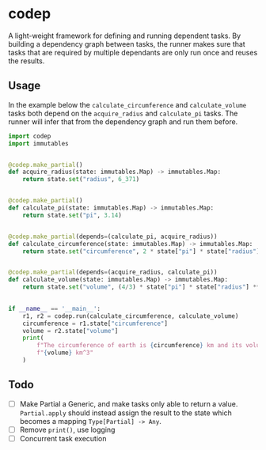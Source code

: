 # codep

A light-weight framework for defining and running dependent tasks. By building a
dependency graph between tasks, the runner makes sure that tasks that are
required by multiple dependants are only run once and reuses the results.

## Usage

In the example below the `calculate_circumference` and `calculate_volume` tasks
both depend on the `acquire_radius` and `calculate_pi` tasks. The runner will
infer that from the dependency graph and run them before.

```python
import codep
import immutables


@codep.make_partial()
def acquire_radius(state: immutables.Map) -> immutables.Map:
    return state.set("radius", 6_371)


@codep.make_partial()
def calculate_pi(state: immutables.Map) -> immutables.Map:
    return state.set("pi", 3.14)


@codep.make_partial(depends=(calculate_pi, acquire_radius))
def calculate_circumference(state: immutables.Map) -> immutables.Map:
    return state.set("circumference", 2 * state["pi"] * state["radius"])


@codep.make_partial(depends=(acquire_radius, calculate_pi))
def calculate_volume(state: immutables.Map) -> immutables.Map:
    return state.set("volume", (4/3) * state["pi"] * state["radius"] ** 3)
    

if __name__ == '__main__':
    r1, r2 = codep.run(calculate_circumference, calculate_volume)
    circumference = r1.state["circumference"]
    volume = r2.state["volume"]
    print(
        f"The circumference of earth is {circumference} km and its volume is " 
        f"{volume} km^3"
    )
```

## Todo

- [ ] Make Partial a Generic, and make tasks only able to return a value.
      `Partial.apply` should instead assign the result to the state which
      becomes a mapping `Type[Partial] -> Any`.
- [ ] Remove `print()`, use logging
- [ ] Concurrent task execution
